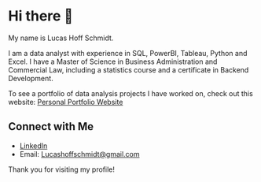 # Hi there 👋

My name is Lucas Hoff Schmidt.

I am a data analyst with experience in SQL, PowerBI, Tableau, Python and Excel. 
I have a Master of Science in Business Administration and Commercial Law, including a statistics course and a certificate in Backend Development.

To see a portfolio of data analysis projects I have worked on, check out this website: [Personal Portfolio Website](LucasHoffSchmidt.github.io)

## Connect with Me
- [LinkedIn](https://www.linkedin.com/in/lucas-hoff-schmidt-594855156/)
- Email: [Lucashoffschmidt@gmail.com](mailto:Lucashoffschmidt@gmail.com)

Thank you for visiting my profile!
